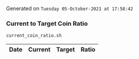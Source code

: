 Generated on `Tuesday 05-October-2021 at 17:58:42`

### Current to Target Coin Ratio
`current_coin_ratio.sh`

Date|Current|Target|Ratio
---|---|---|---
